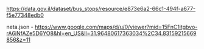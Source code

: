 https://data.gov.il/dataset/bus_stops/resource/e873e6a2-66c1-494f-a677-f5e77348edb0


neta.json - https://www.google.com/maps/d/u/0/viewer?mid=15FnC1itgbvo-rA6iNfAZe5D6YO8&hl=en_US&ll=31.96480617363034%2C34.83159215669856&z=11

